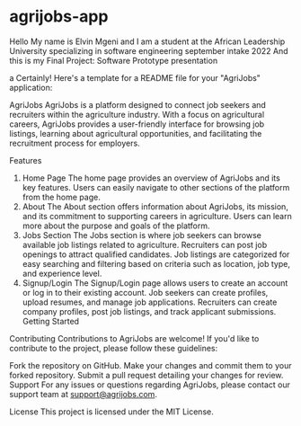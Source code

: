 # agrijobs-app

Hello My name is Elvin Mgeni and I am a student at the African Leadership University specializing in software engineering september intake 2022
And this is my Final Project: Software Prototype presentation

a
Certainly! Here's a template for a README file for your "AgriJobs" application:

AgriJobs
AgriJobs is a platform designed to connect job seekers and recruiters within the agriculture industry. With a focus on agricultural careers, AgriJobs provides a user-friendly interface for browsing job listings, learning about agricultural opportunities, and facilitating the recruitment process for employers.

Features

1. Home Page
   The home page provides an overview of AgriJobs and its key features.
   Users can easily navigate to other sections of the platform from the home page.
2. About
   The About section offers information about AgriJobs, its mission, and its commitment to supporting careers in agriculture.
   Users can learn more about the purpose and goals of the platform.
3. Jobs Section
   The Jobs section is where job seekers can browse available job listings related to agriculture.
   Recruiters can post job openings to attract qualified candidates.
   Job listings are categorized for easy searching and filtering based on criteria such as location, job type, and experience level.
4. Signup/Login
   The Signup/Login page allows users to create an account or log in to their existing account.
   Job seekers can create profiles, upload resumes, and manage job applications.
   Recruiters can create company profiles, post job listings, and track applicant submissions.
   Getting Started

Contributing
Contributions to AgriJobs are welcome! If you'd like to contribute to the project, please follow these guidelines:

Fork the repository on GitHub.
Make your changes and commit them to your forked repository.
Submit a pull request detailing your changes for review.
Support
For any issues or questions regarding AgriJobs, please contact our support team at support@agrijobs.com.

License
This project is licensed under the MIT License.
